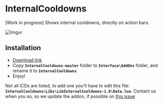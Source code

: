 # InternalCooldowns

[Work in progress] Shows internal cooldowns, directly on action bars.

![Imgur](https://i.imgur.com/JupdQnM.jpg)

## Installation

- [Download link](https://github.com/wotlk-addons/InternalCooldowns/archive/master.zip)
- Copy **`InternalCooldowns-master`** folder to **`Interface\AddOns`** folder, and rename it to **`InternalCooldowns`**
- Enjoy!

Not all ICDs are listed, to add one you'll have to edit this file: **`InternalCooldowns\Libs\LibInternalCooldowns-1.0\Data.lua`**. Contact us when you so, so we update the addon, if possible on [this issue](https://github.com/lwznrx/InternalCooldowns/issues/1)
